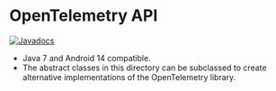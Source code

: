 # OpenTelemetry API

[![Javadocs][javadoc-image]][javadoc-url]

* Java 7 and Android 14 compatible.
* The abstract classes in this directory can be subclassed to create alternative
  implementations of the OpenTelemetry library.

[javadoc-image]: https://www.javadoc.io/badge/io.opentelemetry/opentelemetry-api.svg
[javadoc-url]: https://www.javadoc.io/doc/io.opentelemetry/opentelemetry-api